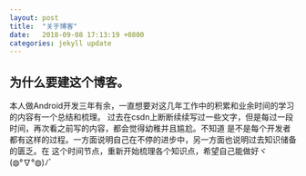 ```yaml
---
layout: post
title:  "关于博客"
date:   2018-09-08 17:13:19 +0800
categories: jekyll update
---
```

为什么要建这个博客。
---


  本人做Android开发三年有余，一直想要对这几年工作中的积累和业余时间的学习的内容有一个总结和梳理。
  过去在csdn上断断续续写过一些文字，但是每过一段时间，再次看之前写的内容，都会觉得幼稚并且尴尬。不知道
  是不是每个开发者都有这样的过程。一方面说明自己在不停的进步中，另一方面也说明过去知识储备的匮乏。在
  这个时间节点，重新开始梳理各个知识点，希望自己能做好ヾ(◍°∇°◍)ﾉﾞ
